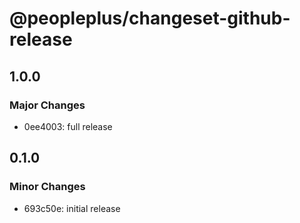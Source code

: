 # @peopleplus/changeset-github-release

## 1.0.0

### Major Changes

- 0ee4003: full release

## 0.1.0

### Minor Changes

- 693c50e: initial release
